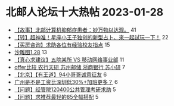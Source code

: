 # 北邮人论坛十大热帖 2023-01-28

- [【故事】北邮计算机抑郁症患者：妙万物以达观。](https://bbs.byr.cn/article/Talking/6378491) 41
- [【转】超神准！星座小王子独创的新型占卜、來一起試玩一下！](https://bbs.byr.cn/article/Constellations/326533) 22
- [【买房咨询】求助各位有经验校友指点](https://bbs.byr.cn/article/Home/134711) 15
- [沙雕图1.28](https://bbs.byr.cn/article/Picture/3336000) 13
- [【真心求建议】五院某所 VS 移动网络事业部](https://bbs.byr.cn/article/WorkLife/1167646) 11
- [offer比较 农行天研 苏州邮储 浙商银行 苏小研](https://bbs.byr.cn/article/Job/2179230) 7
- [【北京】【有王道】94小哥哥诚意征友](https://bbs.byr.cn/article/Friends/2035465) 6
- [广州是不是工资比深圳低30%+加班更多？](https://bbs.byr.cn/article/Cantonese/197942) 6
- [【问题】经管院120400公共管理考研求助](https://bbs.byr.cn/article/AimGraduate/1213510) 5
- [【问题】求推荐最轻的85全幅搭配](https://bbs.byr.cn/article/Photo/274550) 5


